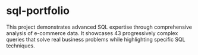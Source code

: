 # sql-portfolio
This project demonstrates advanced SQL expertise through comprehensive analysis of e-commerce data. It showcases 43 progressively complex queries that solve real business problems while highlighting specific SQL techniques.
